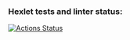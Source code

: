 ### Hexlet tests and linter status:
[![Actions Status](https://github.com/sweetlemon221/python-project-lvl1/workflows/hexlet-check/badge.svg)](https://github.com/sweetlemon221/python-project-lvl1/actions)